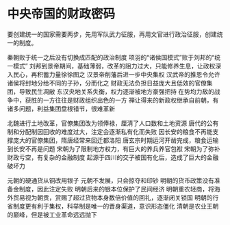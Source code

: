 # 中央帝国的财政密码

要创建统一的国家需要两步，先用军队武力征服，再用文官进行政治征服，创建统一的制度。

秦朝败于统一之后没有切换成匹配的政治制度
项羽的“诸侯国模式”败于刘邦的“统一模式”
刘邦到景帝期间，基础薄弱，改革的阻力过大，只能修养生息，让政权深入民心，再积蓄力量徐徐图之
汉景帝削藩后进一步中央集权
汉武帝的推恩令允许诸侯将封地分给不同的子孙，分而化之
财政无法负担日益庞大且低效的官僚集团，导致民生凋敝
东汉央地关系失衡，权力逐渐被地方豪强把持
在势均力敌的战争中，获胜的一方往往是财政组织出色的一方
禅让得来的新政权继承自前朝，有诸多问题，利益集团盘根错节，很难革新


北魏进行土地改革，官僚集团改为领俸禄，厘清了人口数和土地资源
唐代的公有制和分配制因回收的难度过大，注定会逐渐私有化而失败
因长安的粮食不再能支撑庞大的官僚集团，隋唐经常来回迁都洛阳
唐玄宗时期运河开凿完成，粮食运输到长安不再是问题
宋朝为了限制地方权力，有巨大的养兵养官包袱
宋朝为了弥补财政亏空，有复杂的金融制度
起源于四川的交子被国有化后，造成了巨大的金融破坏力


元朝的硬通货从铜改用银子
元朝不发展，只会掠夺和印钞
明朝的货币政策没有准备金制度，因此注定失败
明朝后来的银本位保护了民间经济
明朝重农轻商，将海外贸易视为朝贡，赏赐了超过货物本身数倍价值的回礼，逐渐闭关锁国
明朝的行省制度更有利于集权，科举制是唯一的晋身渠道，意识形态僵化
清朝是农业王朝的巅峰，但是被工业革命远远抛下
